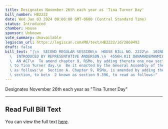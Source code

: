 ```yaml
---
title: Designates November 26th each year as 'Tina Turner Day'
bill_number: HB2222
date: Wed Jan 03 2024 00:00:00 GMT-0600 (Central Standard Time)
status: Introduced
chamber: House
sponsor: Unknown
vote_summary: Unavailable
legiscan_url: https://legiscan.com/MO/text/HB2222/id/2869492
draft: false
bill_text: "|\n  SECOND REGULAR SESSION\n  HOUSE BILL NO. 2222\n  102ND GENERAL ASSEMBLY\n\
  \  INTRODUCED BY REPRESENTATIVE ANDERSON.\n  4556H.01I DANARADEMANMILLER,ChiefClerk\n\
  \  AN ACT\n  To amend chapter 9, RSMo, by adding thereto one new section relating\
  \ to Tina Turner day.\n  Be it enacted by the General Assembly of the state of Missouri,\
  \ as follows:\n  Section A. Chapter 9, RSMo, is amended by adding thereto one new\
  \ section, to be\n  2 known as section 9.396, to read as follows:"
---
```

Designates November 26th each year as "Tina Turner Day"

---

## Read Full Bill Text

You can view the full text [here](https://legiscan.com/MO/text/HB2222/id/2869492).
